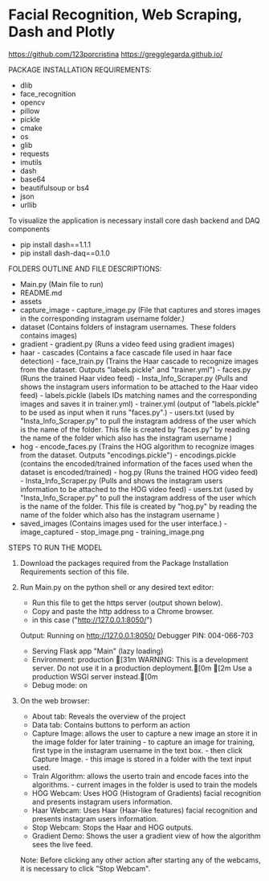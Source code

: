 # Facial Recognition, Web Scraping, Dash and Plotly


https://github.com/123porcristina
https://gregglegarda.github.io/


PACKAGE INSTALLATION REQUIREMENTS:
- dlib
- face_recognition
- opencv
- pillow
- pickle
- cmake
- os
- glib
- requests
- imutils
- dash
- base64
- beautifulsoup or bs4
- json
- urllib

To visualize the application is necessary install core dash backend and DAQ components
- pip install dash==1.1.1  
- pip install dash-daq==0.1.0 


FOLDERS OUTLINE AND FILE DESCRIPTIONS:

- Main.py (Main file to run)
- README.md
- assets
- capture_image
        - capture_image.py (File that captures and stores images in the corresponding instagram username folder.)
- dataset (Contains folders of instagram usernames. These folders contains images)
- gradient
        - gradient.py (Runs a video feed using gradient images)
- haar
        - cascades (Contains a face cascade file used in haar face detection)
        - face_train.py (Trains the Haar cascade to recognize images from the dataset. Outputs "labels.pickle" and "trainer.yml")
        - faces.py (Runs the trained Haar video feed)
        - Insta_Info_Scraper.py (Pulls and shows the instagram users information to be attached to the Haar video feed)
        - labels.pickle (labels IDs matching names and the corresponding images and saves it in trainer.yml)
        - trainer.yml (output of "labels.pickle" to be used as input when it runs "faces.py".)
        - users.txt (used by "Insta_Info_Scraper.py" to pull the instagram address of the user which is the name of the folder. This file is created by "faces.py" by reading the name of the folder which also has the instagram username )
- hog
        - encode_faces.py (Trains the HOG algorithm to recognize images from the dataset. Outputs "encodings.pickle")
        - encodings.pickle (contains the encoded/trained information of the faces used when the dataset is encoded/trained)
        - hog.py (Runs the trained HOG video feed)
        - Insta_Info_Scraper.py (Pulls and shows the instagram users information to be attached to the HOG video feed)
        - users.txt (used by "Insta_Info_Scraper.py" to pull the instagram address of the user which is the name of the folder. This file is created by "hog.py" by reading the name of the folder which also has the instagram username )
- saved_images (Contains images used for the  user interface.)
        - image_captured
        - stop_image.png
        - training_image.png



STEPS TO RUN THE MODEL

1. Download the packages required from the Package Installation Requirements section of this file.
2. Run Main.py on the python shell or any desired text editor: 
   - Run this file to get the https server (output shown below). 
   - Copy and paste the http address to a Chrome browser.
   - in this case ("http://127.0.0.1:8050/")
   
   Output:
   Running on http://127.0.0.1:8050/
   Debugger PIN: 004-066-703
   * Serving Flask app "Main" (lazy loading)
   * Environment: production
   [31m   WARNING: This is a development server. Do not use it in a production deployment.[0m
   [2m   Use a production WSGI server instead.[0m
   * Debug mode: on

2. On the web browser:
    - About tab: Reveals the overview of the project
    - Data tab: Contains buttons to perform an action
    - Capture Image: allows the user to capture a new image an store it in the image folder for later training
            - to capture an image for training, first type in the instagram username in the text box.
            - then click Capture Image.
            - this image is stored in a folder with the text input used.
    - Train Algorithm: allows the userto train and encode faces into the algorithms.
            - current images in the folder is used to train the models
    - HOG Webcam: Uses HOG (Histogram of Gradients) facial recognition and presents instagram users information.
    - Haar Webcam: Uses Haar (Haar-like features) facial recognition and presents instagram users information.
    - Stop Webcam: Stops the Haar and HOG outputs.
    - Gradient Demo: Shows the user a gradient view of how the algorithm sees the live feed.
    
    Note: Before clicking any other action after starting any of the webcams, it is necessary to click "Stop Webcam".
         

 
 
